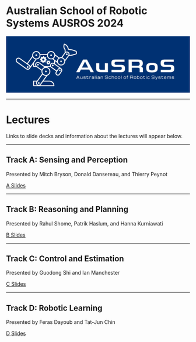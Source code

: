 # Australian School of Robotic Systems AUSROS 2024

![logo](/Pics/AUSROS_Logo.med.jpg)


---
# Lectures

Links to slide decks and information about the lectures will appear below.

---
## Track A: Sensing and Perception
Presented by Mitch Bryson, Donald Dansereau, and Thierry Peynot

[A Slides](SensingAndPerception/README.md)


---
## Track B: Reasoning and Planning
Presented by Rahul Shome, Patrik Haslum, and Hanna Kurniawati

[B Slides](ReasoningAndPlanning/README.md)


---
## Track C: Control and Estimation
Presented by Guodong Shi and Ian Manchester

[C Slides](ControlAndEstimation/README.md)


---
## Track D: Robotic Learning
Presented by Feras Dayoub and Tat-Jun Chin

[D Slides](RoboticLearning/README.md)


